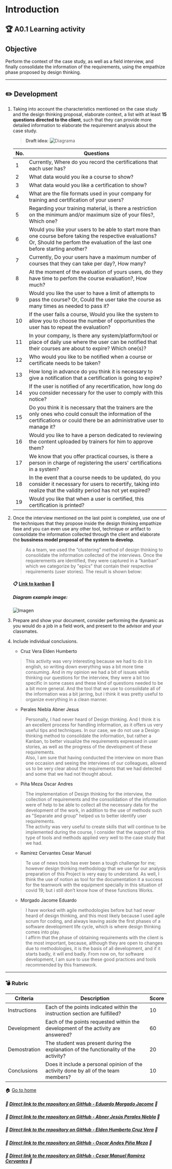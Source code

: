 # Introduction

## :trophy: A0.1 Learning activity

## Objective

Perform the context of the case study, as well as a field interview, and finally consolidate the information of the requirements, using the empathize phase proposed by design thinking.

___

## :pencil2:  Development

1. Taking into account the characteristics mentioned on the case study and the design thinking proposal, elaborate context, a list with at least **15 questions directed to the client**, such that they can provide more detailed information to elaborate the requirement analysis about the case study.

    > **Draft idea:**
    ![Diagrama](../img/modelonegociover2.drawio.png)

    | No.     | Questions                                                                                  |
    | ------------- |-------------------------------------------------------------------------------------------- |
    | 1 |Currently, Where do you record the certifications that each user has? |
    | 2 |What data would you ike a course to show?|
    | 3 |What data would you like a certification to show? |
    | 4 |What are the file formats used in your company for training and certification of your users?|
    | 5 |Regarding your training material, is there a restriction on the minimum and/or maximum size of your files?, Which one?|
    | 6 |Would you like your users to be able to start more than one course before taking the respective evaluations? Or, Should he perfom the evaluation of the last one before starting another? |
    | 7 |Currently, Do your users have a maximum number of courses that they can take per day?, How many? |
    | 8 |At the moment of the evaluation of yours users, do they have time to perfom the course evaluation?, How much? |
    | 9 |Would you like the user to have a limit of attempts to pass the course? Or, Could the user take the course as many times as needed to pass it? |
    | 10 |If the user fails a course, Would you like the system to allow you to choose the number of opportunities the user has to repeat the evaluation? |
    | 11 |In your company, Is there any system/platform/tool or place of daily use where the user can be notified that their courses are about to expire? Which one(s)? |
    | 12 |Who would you like to be notified when a course or certificate needs to be taken? |
    | 13 |How long in advance do you think it is necessary to give a notification that a certification is going to expire? |
    | 14 |If the user is notified of any recertification, how long do you consider necessary for the user to comply with this notice? |
    | 15 |Do you think it is necessary that the trainers are the only ones who could consult the information of the certifications or could there be an administrative user to manage it? |
    | 16 |Would you like to have a person dedicated to reviewing the content uploaded by trainers for him to approve them? |
    | 17 |We know that you offer practical courses, is there a person in charge of registering the users' certifications in a system? |
    | 18 |In the event that a course needs to be updated, do you consider it necessary for users to recertify, taking into realize that the validity period has not yet expired? |
    | 19 |Would you like that when a user is certified, this certification is printed? |


2. Once the interview mentioned on the last point is completed, use one of the techniques that they propose inside the design thinking empathize fase and you can even use any other tool, technique or artifact to consolidate the information collected through the client and elaborate the **bussiness model proposal of the system to develop**.

    > As a team, we used the “clustering” method of design thinking to consolidate the information collected of the interviews. Once the requierements are identified, they were captured in a “kanban” which we categorize by "epics" that contain their respective requirements (user stories). The result is shown below:
    #### :clipboard: [Link to kanban](https://www.notion.so/dc66ed01617b442c9af2009c3dc9fca0?v=cfff5b770fa0413cb7435dc69cfae689) :bookmark_tabs:

    ##### Diagram example image:
    ![Imagen](../img/A0.1_DiagramImageExample.png)

3. Prepare and show your document, consider performing the dynamic as you would do a job in a field work, and present to the advisor and your classmates.

4. Include individual conclusions.

    - Cruz Vera Elden Humberto
    > This activity was very interesting because we had to do it in english, so writing down everything was a bit more time consuming. And in my opinion we had a bit of issues while thinking our questions for the interview, they were a bit too specific in some cases and these kind of questions needed to be a bit more general. And the tool that we use to consolidate all of the information was a bit jarring, but i think it was pretty useful to organize everything in a clean manner.

    - Perales Niebla Abner Jesus
    >Personally, I had never heard of Design thinking. And I think it is an excellent process for handling information, as it offers us very useful tips and techniques. In our case, we do not use a Design thinking method to consolidate the information, but rather a Kanban, to better visualize the requirements expressed in user stories, as well as the progress of the development of these requirements. <br> Also, I am sure that having conducted the interview on more than one occasion and seeing the interviews of our colleagues, allowed us to be very clear about the requirements that we had detected and some that we had not thought about.

    - Piña Meza Oscar Andres
    > The implementation of Design thinking for the interview, the collection of requirements and the consolidation of the information were of help to be able to collect all the necessary data for the development of the work, in addition to the use of methods such as "Separate and group" helped us to better identify user requirements. <br> The activity was very useful to create skills that will continue to be implemented during the course, I consider that the support of this type of tools and methods applied very well to the case study that we had.

    - Ramirez Cervantes Cesar Manuel
    > Te use of news tools has ever been a tough challenge for me; however design thinking methodology that we use for our analysis preparation of this Project is very easy to understand. As well, I think the use of notion as tool for the documentation it a success for the teamwork with the equipment specially in this situation of covid 19; but i still don’t know how of these functions Works.

    - Morgado Jacome Eduardo
    > I have worked with agile methodologies before but had never heard of design thinking, and this most likely because I used agile scrum for coding, and always leaving aside the first phases of a software development life cycle, which is where design thinking comes into play. <br> I affirm that the phase of obtaining requirements with the client is the most important, because, although they are open to changes due to methodologies, it is the basis of all development, and if it starts badly, it will end badly. From now on, for software development, I am sure to use these good practices and tools recommended by this framework.

___

### :bomb: Rubric

| Criteria     | Description                                                                                  | Score |
| ------------- | -------------------------------------------------------------------------------------------- | ------- |
| Instructions | Each of the points indicated within the instruction section are fulfilled?            | 10      |  | 5 |
| Development    | Each of the points requested within the development of the activity are answered?     | 60      |
| Demostration  | The student was present during the explanation of the functionality of the activity?            | 20      |
| Conclusions  | Does it include a personal opinion of the activity done by all of the team members? | 10      |

:house: [Go to home](../readme.md)

##### :open_file_folder: [Direct link to the repository on GitHub - Eduardo Morgado Jacome](https://github.com/EduardoMJ99/AnalisisAvanzadoSoft_2021-1) :open_file_folder:

##### :open_file_folder: [Direct link to the repository on GitHub - Abner Jesús Perales Niebla](https://github.com/AbnerPerales19/AnalisisAvanzadoDeSoftware_AbnerPerales) :open_file_folder:

##### :open_file_folder: [Direct link to the repository on GitHub - Elden Humberto Cruz Vera](https://github.com/CruzVeraEldenHumberto/Analisis-Avanzado-de-Software-Cruz-Vera) :open_file_folder:

##### :open_file_folder: [Direct link to the repository on GitHub - Oscar Andes Piña Meza](https://github.com/oscarpm96/Analisis-Avanzado-16210567.git) :open_file_folder:

##### :open_file_folder: [Direct link to the repository on GitHub - Cesar Manuel Ramírez Cervantes](https://github.com/CMRamirezC/Analisis_Avanzado-_Software_Ramirez_Cervantes.git) :open_file_folder: